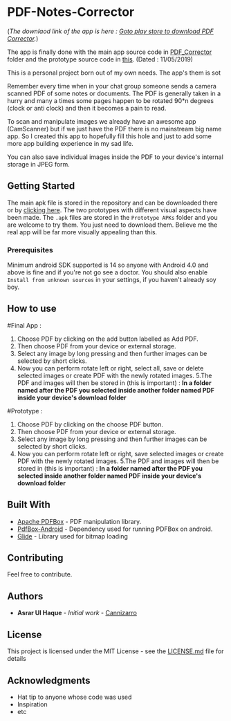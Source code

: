 # PDF-Notes-Corrector

(_The downlaod link of the app is here : [Goto play store to download PDF Corrector](https://play.google.com/store/apps/details?id=com.cannizarro.pdfcorrector)._)

The app is finally done with the main app source code in [PDF_Corrector](https://github.com/cannizarro/PDF-Notes-Corrector/tree/master/PDF_Corrector) folder and the prototype source code in [this](https://github.com/cannizarro/PDF-Notes-Corrector/tree/master/Prototypes). (Dated : 11/05/2019)

This is a personal project born out of my own needs. The app's them is sot

Remember every time when in your chat group someone sends a camera scanned PDF of some notes or documents. The PDF is generally taken in
a hurry and many a times some pages happen to be rotated 90*n degrees (clock or anti clock) and then it becomes a pain to read.

To scan and manipulate images we already have an awesome app (CamScanner) but if we just have the PDF there is no mainstream big name app.
So I created this app to hopefully fill this hole and just to add some more app building experience in my sad life.

You can also save individual images inside the PDF to your device's internal storage in JPEG form.

## Getting Started

The main apk file is stored in the repository and can be downloaded there or by [clicking here](https://github.com/cannizarro/PDF-Notes-Corrector/raw/master/PDF_Corrector.apk).
The two prototypes with different visual aspects have been made. The `.apk` files are stored in the 
`Prototype APKs` folder and you are welcome to try them. You just need to download them. Believe me the real app will be far more visually appealing than this.


### Prerequisites

Minimum android SDK supported is 14 so anyone with Android 4.0 and above is fine and if you're not go see a doctor.
You should also enable `Install from unknown sources` in your settings, if you haven't already soy boy.

## How to use

#Final App :
  1. Choose PDF by clicking on the add button labelled as Add PDF.
  2. Then choose PDF from your device or external storage.
  3. Select any image by long pressing and then further images can be selected by short clicks.
  4. Now you can perform rotate left or right, select all, save or delete selected images or create PDF with the newly rotated images.
  5.The PDF and images will then be stored in (this is important) : **In a folder named after the PDF you selected inside another folder named PDF inside your device's download folder**
  
#Prototype :
  1. Choose PDF by clicking on the choose PDF button.
  2. Then choose PDF from your device or external storage.
  3. Select any image by long pressing and then further images can be selected by short clicks.
  4. Now you can perform rotate left or right, save selected images or create PDF with the newly rotated images.
  5.The PDF and images will then be stored in (this is important) : **In a folder named after the PDF you selected inside another folder named PDF inside your device's download folder**
 

## Built With

* [Apache PDFBox](https://pdfbox.apache.org/) - PDF manipulation library.
* [PdfBox-Android](https://github.com/TomRoush/PdfBox-Android) - Dependency used for running PDFBox on android.
* [Glide](https://github.com/bumptech/glide) - Library used for bitmap loading

## Contributing

Feel free to contribute.

## Authors

* **Asrar Ul Haque** - *Initial work* - [Cannizarro](https://github.com/cannizarro)


## License

This project is licensed under the MIT License - see the [LICENSE.md](LICENSE.md) file for details

## Acknowledgments

* Hat tip to anyone whose code was used
* Inspiration
* etc
